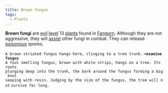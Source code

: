 ```yaml
---
title: Brown fungus
tags:
  - Plants
---
```

**Brown fungi** are [evil](alignment "wikilink")
[level](level "wikilink") 13 [plants](plant "wikilink") found in
[Fangorn](Fangorn "wikilink"). Although they are not aggressive, they
will [assist](assist "wikilink") other fungi in combat. They can release
[poisonous](poison "wikilink") spores.

`A brown striated fungus hangs here, clinging to a tree trunk.`
`>`**`examine fungus`**
`A foul smelling fungus, brown with white strips, hangs on a tree. Its roots`
`plunging deep into the trunk, the bark around the fungus forming a big knot`
`seeping with resin. Judging by the size of the fungus, the tree will not`
`survive for long.`
